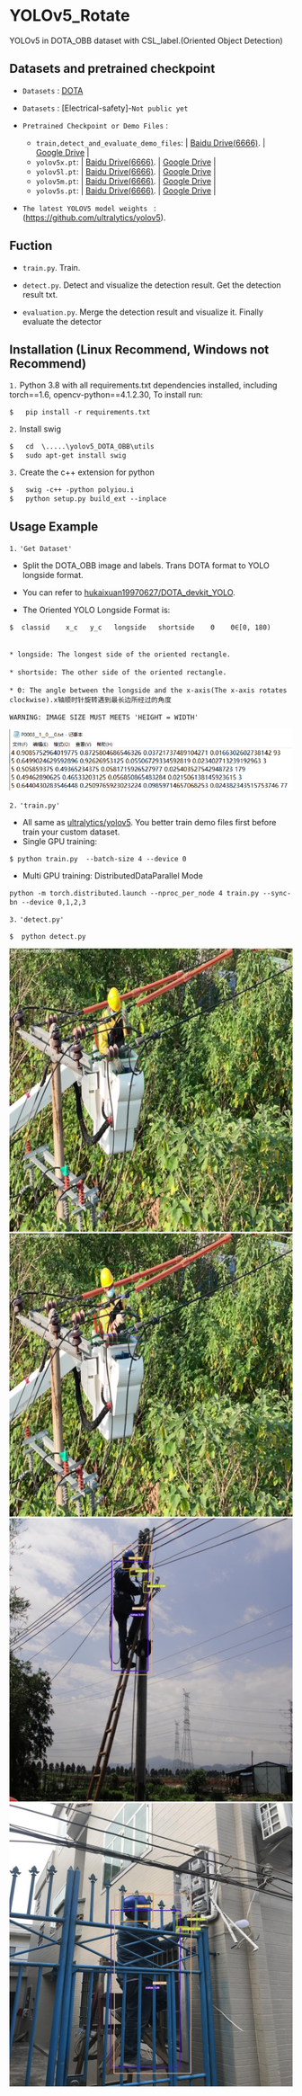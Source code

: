 
# YOLOv5_Rotate
YOLOv5 in DOTA_OBB dataset with CSL_label.(Oriented Object Detection)


## Datasets and pretrained checkpoint
* `Datasets` : [DOTA](https://link.zhihu.com/?target=http%3A//captain.whu.edu.cn/DOTAweb/)
* `Datasets` : [Electrical-safety]-`Not public yet `

* `Pretrained Checkpoint or Demo Files` : 
    * `train,detect_and_evaluate_demo_files`:  | [Baidu Drive(6666)](https://pan.baidu.com/s/19BGy_UIdk8N-mSjHBMI0QQ). |  [Google Drive](https://drive.google.com/file/d/1MdKTgXQpHFBk_RN9UDSIB42M5e8zQaTP/view?usp=sharing) |
    * `yolov5x.pt`:  | [Baidu Drive(6666)](https://pan.baidu.com/s/1pH6EGKZiIyGtoqUe3F8eWQ). |  [Google Drive](https://drive.google.com/file/d/1hGPB7iOl3EmB2vfm44xMpHJV8hPufHn2/view?usp=sharing) |
    * `yolov5l.pt`:  | [Baidu Drive(6666)](https://pan.baidu.com/s/16is2mx879jk9_4RHwcIgKw). |  [Google Drive](https://drive.google.com/file/d/12ljwafulmAP1i9XsaeYvEnIUd18agJcT/view?usp=sharing) |
    * `yolov5m.pt`:  | [Baidu Drive(6666)](https://pan.baidu.com/s/1ZQoxEB-1mtBAk3A-Rt85-A). |  [Google Drive](https://drive.google.com/file/d/1VSDegIUgTh-fMDIjuwTSQaZ1w5bVx2Vd/view?usp=sharing) |
    * `yolov5s.pt`:  | [Baidu Drive(6666)](https://pan.baidu.com/s/1jm7ijb0a3LVkg8P2bkmJnw). |  [Google Drive](https://drive.google.com/file/d/1ePo6OM8MbxG8nAkZS_Bt7cmnChSlKBmo/view?usp=sharing) |
* `The latest YOLOV5 model weights ` : (https://github.com/ultralytics/yolov5).
## Fuction
* `train.py`.  Train.

* `detect.py`. Detect and visualize the detection result. Get the detection result txt.

* `evaluation.py`.  Merge the detection result and visualize it. Finally evaluate the detector



## Installation  (Linux Recommend, Windows not Recommend)
`1.` Python 3.8 with all requirements.txt dependencies installed, including torch==1.6, opencv-python==4.1.2.30, To install run:
```
$   pip install -r requirements.txt
```
`2.` Install swig
```
$   cd  \.....\yolov5_DOTA_OBB\utils
$   sudo apt-get install swig
```
`3.` Create the c++ extension for python
```
$   swig -c++ -python polyiou.i
$   python setup.py build_ext --inplace
```


## Usage Example
`1.` `'Get Dataset' `
 
* Split the DOTA_OBB image and labels. Trans DOTA format to YOLO longside format.

* You can refer to  [hukaixuan19970627/DOTA_devkit_YOLO](https://github.com/hukaixuan19970627/DOTA_devkit_YOLO).

* The Oriented YOLO Longside Format is:

```
$  classid    x_c   y_c   longside   shortside    Θ    Θ∈[0, 180)


* longside: The longest side of the oriented rectangle.

* shortside: The other side of the oriented rectangle.

* Θ: The angle between the longside and the x-axis(The x-axis rotates clockwise).x轴顺时针旋转遇到最长边所经过的角度
```
`WARNING: IMAGE SIZE MUST MEETS 'HEIGHT = WIDTH'`

![label_format_demo](./label_format_demo.png)

`2.` `'train.py'` 

* All same as [ultralytics/yolov5](https://github.com/ultralytics/yolov5).  You better train demo files first before train your custom dataset.
* Single GPU training:
```
$ python train.py  --batch-size 4 --device 0
```
* Multi GPU training:  DistributedDataParallel Mode 
```
python -m torch.distributed.launch --nproc_per_node 4 train.py --sync-bn --device 0,1,2,3
```




`3.` `'detect.py'` 
    
```
$  python detect.py 
```

![detection_result_1](./det1.jpg)
![detection_result_2](./det2.jpg)
![detection_result_3](./det3.jpg)
![detection_result_4](./det4.jpg)
